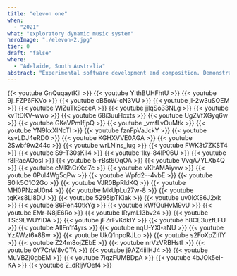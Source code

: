 ```yaml
---
title: "elevon one"
when: 
  - "2021"
what: "exploratory dynamic music system"
heroImage: "./elevon-2.jpg"
tier: 0
draft: "false"
where:
  - "Adelaide, South Australia"
abstract: "Experimental software development and composition. Demonstrates bop- a dynamic music toolkit for pure data. Music generated by skateboard motion data." 
---
```

{{< youtube GnQuqaytKiI >}}
{{< youtube YIthBUHFhtU >}}
{{< youtube 9j_FZP6FKVo >}}
{{< youtube oB5oW-cN3VU >}}
{{< youtube jI-2w3uSOEM >}}
{{< youtube WlZuTkScceA >}}
{{< youtube jjlqSo33NLg >}}
{{< youtube kvTtDKV-wwo >}}
{{< youtube 68i3uuHoxts >}}
{{< youtube UgZVfXGyq6w >}}
{{< youtube GKeVPmIfjpQ >}}
{{< youtube _vmfLvOuMtk >}}
{{< youtube YN9kxXlNcTI >}}
{{< youtube fznFpVaJckY >}}
{{< youtube ksvLDJ4eRD0 >}}
{{< youtube KGHXVVE0AGA >}}
{{< youtube 2Swbf9w244c >}}
{{< youtube wrLNins_lug >}}
{{< youtube FWK3t7ZKST4 >}}
{{< youtube S9-T30sKiI4 >}}
{{< youtube 1ky-84lP06U >}}
{{< youtube r8lRaeAOosI >}}
{{< youtube 5-rBst6OqOA >}}
{{< youtube VvqA7YLXb4Q >}}
{{< youtube cMKhCrXxl7c >}}
{{< youtube vKltAMAiyvw >}}
{{< youtube 0Pul4Wg5qPw >}}
{{< youtube Wpfd2--4vbE >}}
{{< youtube S0lk5O1O2Go >}}
{{< youtube VJR0BpRldKQ >}}
{{< youtube MH0PNzaU0n4 >}}
{{< youtube MkUpLu27w-8 >}}
{{< youtube tqKks8Li8DU >}}
{{< youtube 5295ipTKiak >}}
{{< youtube uv0kX86J2xk >}}
{{< youtube 86Peh40tkYg >}}
{{< youtube kWfQuHvM9vU >}}
{{< youtube EMr-N8jE6Ro >}}
{{< youtube IRymL13bv24 >}}
{{< youtube TSc9LWUYlDA >}}
{{< youtube jFZrFvKdkIY >}}
{{< youtube h8CE3uzfLFU >}}
{{< youtube AIlFn1f4yrs >}}
{{< youtube nqU-YXl-aNU >}}
{{< youtube YzAWzt6x8Bw >}}
{{< youtube UkQ1npoRJLo >}}
{{< youtube s2FoXpZiflY >}}
{{< youtube Z24m8ojZEbE >}}
{{< youtube nrVzVRBHstI >}}
{{< youtube 0Y7CrW8vCTA >}}
{{< youtube j9AZ4iiIHJ4 >}}
{{< youtube MuVBZj0gbEM >}}
{{< youtube 7iqzFUMBDpA >}}
{{< youtube 4bJOk5eI-KA >}}
{{< youtube 2_dRIjVOef4 >}}
